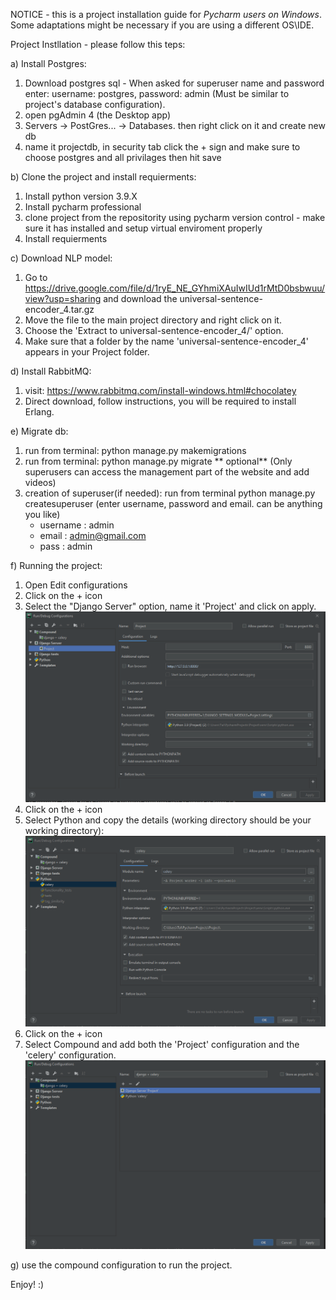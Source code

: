 NOTICE - this is a project installation guide for *Pycharm users on Windows*. 
Some adaptations might be necessary if you are using a different OS\IDE.

Project Instllation - please follow this teps:


a) Install Postgres:
  1. Download postgres sql - When asked for superuser name and password enter:
  username: postgres, password: admin (Must be similar to project's database configuration).
  2. open pgAdmin 4 (the Desktop app)
  3. Servers -> PostGres... -> Databases. then right click on it and create new db
  4. name it projectdb, in security tab click the + sign and make sure to choose postgres and all privilages then hit save

b) Clone the project and install requierments:
  1. Install python version 3.9.X
  2. Install pycharm professional
  3. clone project from the repositority using pycharm version control
    - make sure it has installed and setup virtual enviroment properly
  4. Install requierments

c) Download NLP model:
  1. Go to https://drive.google.com/file/d/1ryE_NE_GYhmiXAuIwIUd1rMtD0bsbwuu/view?usp=sharing and download the 
     universal-sentence-encoder_4.tar.gz
  2. Move the file to the main project directory and right click on it.
  3. Choose the 'Extract to universal-sentence-encoder_4/' option.
  4. Make sure that a folder by the name 'universal-sentence-encoder_4' appears in your Project folder. 

d) Install RabbitMQ:
  1. visit: https://www.rabbitmq.com/install-windows.html#chocolatey
  2. Direct download, follow instructions, you will be required to install Erlang.

e) Migrate db:
  1. run from terminal: python manage.py makemigrations 
  2. run from terminal: python manage.py migrate
                    ** optional** 
  (Only superusers can access the management part of the website and add videos)
  3. creation of superuser(if needed): 
	  run from terminal python manage.py createsuperuser (enter username, password and email. can be anything you like)
	  - username : admin
	  - email : admin@gmail.com
	  - pass : admin
	  
    
    
f) Running the project:
  1)	Open Edit configurations
  2)	Click on the + icon 
  3)  Select the "Django Server" option, name it 'Project' and click on apply.
  ![Alt text](/Project.PNG?raw=true "Project runtime configuration")
  4)  Click on the + icon 
  5)  Select Python and copy the details (working directory should be your working directory):
  ![Alt text](/celery.PNG?raw=true "celery runtime configuration")
  6) Click on the + icon 
  7) Select Compound and add both the 'Project' configuration and the 'celery' configuration.
  ![Alt text](/django_and_celery.PNG?raw=true "django and celery compund runtime configuration")
  
g) use the compound configuration to run the project.

Enjoy! :)
